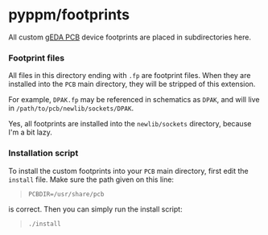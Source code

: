 # pyppm/footprints

All custom [gEDA PCB](http://pcb.geda-project.org/) device footprints are
placed in subdirectories here.

### Footprint files

All files in this directory ending with `.fp` are footprint files. When they
are installed into the `PCB` main directory, they will be stripped of this
extension.

For example, `DPAK.fp` may be referenced in schematics as `DPAK`, and will live
in `/path/to/pcb/newlib/sockets/DPAK`.

Yes, all footprints are installed into the `newlib/sockets` directory, because
I'm a bit lazy.

### Installation script

To install the custom footprints into your `PCB` main directory, first edit
the `install` file. Make sure the path given on this line:

> `PCBDIR=/usr/share/pcb`

is correct. Then you can simply run the install script:

> `./install`

